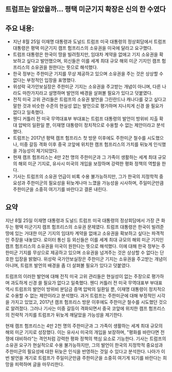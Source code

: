 ## 트럼프는 알았을까... 평택 미군기지 확장은 신의 한 수였다

## 주요 내용:
*   지난 8월 25일 이재명 대통령과 도널드 트럼프 미국 대통령의 정상회담에서 트럼프 대통령은 평택 미군기지 캠프 험프리스의 소유권을 미국에 달라고 요구했다.
*   트럼프 대통령은 한국이 땅을 빌려줬지만, 임대차 계약을 없애고 기지 소유권을 확보하고 싶다고 발언했으며, 외신들은 이를 세계 최대 규모 해외 미군 기지인 캠프 험프리스의 소유권을 원한다는 뜻으로 해석했다.
*   한국 정부는 주한미군 기지를 무상 제공하고 있으며 소유권을 주는 것은 상상할 수 없다는 부정적인 입장을 표명했다.
*   위성락 국가안보실장은 주한미군 기지는 소유권을 주고받는 개념이 아니며, 다른 나라도 마찬가지라고 설명하며 발언의 배경을 살펴볼 필요가 있다고 덧붙였다.
*   전직 미국 고위 관리들은 트럼프의 소유권 발언을 그린란드나 캐나다를 갖고 싶다고 말한 것과 비슷한 수준의 현실성 없는 발언으로 평가하며 지나치게 신경 쓸 필요가 없다고 일축했다.
*   웬디 커틀러 전 미국 무역대표부 부대표는 트럼프 대통령의 발언이 방위비 지출 확대 압박의 일환일 뿐, 이재명 대통령이 정치적으로 수용할 수 없는 제안이라고 분석했다.
*   트럼프는 2017년 평택 캠프 험프리스 첫 방문 이후에도 주한미군 철수를 시도했으나, 미중 갈등 격화 이후 중국 코앞에 위치한 캠프 험프리스의 가치를 뒤늦게 인식했을 가능성이 제기되었다.
*   현재 캠프 험프리스는 4만 2천 명의 주한미군과 그 가족이 생활하는 세계 최대 규모의 해외 미군 기지로, 유사시 미국의 개입을 보장하며 강력한 평화 정책의 역할을 한다.
*   기사는 트럼프의 소유권 언급이 비록 수용 불가능하지만, 그가 한국의 지정학적 중요성과 주한미군의 필요성을 뒤늦게나마 느꼈을 가능성을 시사하며, 주일미군만큼 주한미군을 소중히 여기기를 바란다고 결론 내린다.

## 요약

지난 8월 25일 이재명 대통령과 도널드 트럼프 미국 대통령의 정상회담에서 가장 큰 화두는 평택 미군기지 캠프 험프리스의 소유권 문제였다. 트럼프 대통령은 한국이 빌려준 땅에 있는 거대한 미군 기지의 임대차 계약을 없애고 소유권을 확보하고 싶다는 파격적인 주장을 내놓았다. 로이터 통신 등 외신들은 이를 세계 최대 규모의 해외 미군 기지인 캠프 험프리스의 소유권을 미국이 원한다는 뜻으로 해석했다. 이에 대해 한국 정부는 주한미군 기지를 무상으로 제공하고 있으며 소유권을 넘겨주는 것은 상상할 수 없다는 단호한 입장을 밝혔다. 위성락 국가안보실장은 주한미군 기지는 소유권을 주고받는 개념이 아니며, 트럼프 발언의 배경을 좀 더 살펴볼 필요가 있다고 덧붙였다.

트럼프의 이러한 발언에 대해 전직 미국 고위 관리들은 현실성이 없는 주장으로 평가하며 과도하게 신경 쓸 필요가 없다고 일축했다. 웬디 커틀러 전 미국 무역대표부 부대표 역시 트럼프의 발언이 방위비 분담금 증액 압박의 일환일 뿐, 이재명 대통령이 정치적으로 수용할 수 없는 제안이라고 분석했다. 과거 트럼프는 주한미군에 대해 부정적인 시각을 가지고 있었고, 2017년 캠프 험프리스 방문 이후에도 주한미군 철수를 시도했던 것으로 알려졌다. 그러나 기사는 미중 갈등이 격화되면서 중국 코앞에 위치한 캠프 험프리스의 전략적 가치를 트럼프가 뒤늦게 깨달았을 가능성을 제기한다.

현재 캠프 험프리스는 4만 2천 명의 주한미군과 그 가족이 생활하는 세계 최대 규모의 해외 미군 기지로 성장했다. 이는 유사시 미국의 개입을 보장하며, "평화를 바란다면 전쟁에 대비하라"는 격언처럼 강력한 평화 정책의 핵심 요소로 기능한다. 기사는 트럼프의 소유권 요구가 현실적으로 수용 불가능하지만, 그의 발언이 한국의 지정학적 중요성과 주한미군의 필요성에 대한 뒤늦은 인식을 반영하는 것일 수 있다고 분석한다. 나아가 이번 발언을 계기로 트럼프가 주일미군만큼 주한미군을 소중히 여기게 되기를 바란다는 희망을 피력하며 글을 마무리한다.